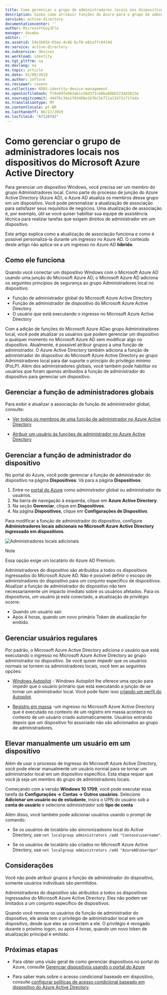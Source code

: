 ```yaml
---
title: Como gerenciar o grupo de administradores locais nos dispositivos do Microsoft Azure Active Directory | Microsoft Docs
description: Saiba como atribuir funções do Azure para o grupo de administradores locais de um dispositivo do Windows.
services: active-directory
documentationcenter: ''
author: MicrosoftGuyJFlo
manager: daveba
editor: ''
ms.assetid: 54e1b01b-03ee-4c46-bcf0-e01affc0419d
ms.service: active-directory
ms.subservice: devices
ms.workload: identity
ms.tgt_pltfrm: na
ms.devlang: na
ms.topic: article
ms.date: 01/08/2019
ms.author: joflore
ms.reviewer: ravenn
ms.collection: M365-identity-device-management
ms.openlocfilehash: f19a9dfe683ab1c58d373cb8ba88b6523d43623e
ms.sourcegitcommit: d4dfbc34a1f03488e1b7bc5e711a11b72c717ada
ms.translationtype: MT
ms.contentlocale: pt-BR
ms.lasthandoff: 06/13/2019
ms.locfileid: "67110742"
---
```

# <a name="how-to-manage-the-local-administrators-group-on-azure-ad-joined-devices"></a>Como gerenciar o grupo de administradores locais nos dispositivos do Microsoft Azure Active Directory

Para gerenciar um dispositivo Windows, você precisa ser um membro do grupo Administradores local. Como parte do processo de junção do Azure Active Directory (Azure AD), o Azure AD atualiza os membros desse grupo em um dispositivo. Você pode personalizar a atualização de associação para satisfazer seus requisitos de negócios. Uma atualização de associação é, por exemplo, útil se você quiser habilitar sua equipe de assistência técnica para realizar tarefas que exigem direitos de administrador em um dispositivo.

Este artigo explica como a atualização de associação funciona e como é possível personalizá-la durante um ingresso no Azure AD. O conteúdo deste artigo não aplica-se a um ingresso no Azure AD **híbrido**.


## <a name="how-it-works"></a>Como ele funciona

Quando você conectar um dispositivo Windows com o Microsoft Azure AD usando uma junção do Microsoft Azure AD, o Microsoft Azure AD adiciona os seguintes princípios de segurança ao grupo Administradores local no dispositivo:

- Função de administrador global do Microsoft Azure Active Directory
- Função de administrador de dispositivo do Microsoft Azure Active Directory 
- O usuário que está executando o ingresso no Microsoft Azure Active Directory   

Com a adição de funções do Microsoft Azure ADao grupo Administradores local, você pode atualizar os usuários que podem gerenciar um dispositivo a qualquer momento no Microsoft Azure AD sem modificar algo no dispositivo. Atualmente, é possível atribuir grupos a uma função de administrador.
O Azure Active Directory também adiciona a função de administrador do dispositivo do Microsoft Azure Active Directory ao grupo Administradores local para dar suporte o princípio do privilégio mínimo (PoLP). Além dos administradores globais, você também pode habilitar os usuários que foram *apenas* atribuídos à função de administrador do dispositivo para gerenciar um dispositivo. 


## <a name="manage-the-global-administrators-role"></a>Gerenciar a função de administradores globais

Para exibir e atualizar a associação de função de administrador global, consulte:

- [Ver todos os membros de uma função de administrador no Azure Active Directory](../users-groups-roles/directory-manage-roles-portal.md)

- [Atribuir um usuário às funções de administrador no Azure Active Directory](../fundamentals/active-directory-users-assign-role-azure-portal.md)


## <a name="manage-the-device-administrator-role"></a>Gerenciar a função de administrador do dispositivo 

No portal do Azure, você pode gerenciar a função de administrador do dispositivo na página **Dispositivos**. Vá para a página **Dispositivos**:

1. Entre no [portal do Azure](https://portal.azure.com) como administrador global ou administrador de usuários.
2. Na barra de navegação à esquerda, clique em **Azure Active Directory**. 
3. Na seção **Gerenciar**, clique em **Dispositivos**.
4. Na página **Dispositivos**, clique em **Configurações de Dispositivo**.

Para modificar a função de administrador do dispositivo, configure **Administradores locais adicionais no Microsoft Azure Active Directory ingressado em dispositivos**.  

![Administradores locais adicionais](./media/assign-local-admin/10.png)

>[!NOTE]
> Essa opção exige um locatário do Azure AD Premium. 


Administradores do dispositivo são atribuídos a todos os dispositivos ingressados do Microsoft Azure AD. Não é possível definir o escopo de administradores do dispositivo para um conjunto específico de dispositivos. Atualizar a função de administrador do dispositivo não tem necessariamente um impacto imediato sobre os usuários afetados. Para os dispositivos, um usuário já está conectado, a atualização de privilégio ocorre:
     

- Quando um usuário sair.
- Após 4 horas, quando um novo primário Token de atualização for emitido. 




## <a name="manage-regular-users"></a>Gerenciar usuários regulares

Por padrão, o Microsoft Azure Active Directory adiciona o usuário que está executando o ingresso no Microsoft Azure Active Directory ao grupo administrador no dispositivo. Se você quiser impedir que os usuários normais se tornem os administradores locais, você tem as seguintes opções:

- [Windows Autopilot](https://docs.microsoft.com/windows/deployment/windows-autopilot/windows-10-autopilot) - Windows Autopilot lhe oferece uma opção para impedir que o usuário primário que está executando a junção de se tornar um administrador local. Você pode fazer isso [criando um perfil do Autopilot](https://docs.microsoft.com/intune/enrollment-autopilot#create-an-autopilot-deployment-profile).
 
- [Registro em massa](https://docs.microsoft.com/intune/windows-bulk-enroll) -um ingresso no Microsoft Azure Active Directory que é executado no contexto de um registro em massa acontece no contexto de um usuário criado automaticamente. Usuários entrando depois que um dispositivo foi associado não são adicionados ao grupo de administradores.   



## <a name="manually-elevate-a-user-on-a-device"></a>Elevar manualmente um usuário em um dispositivo 

Além de usar o processo de ingresso do Microsoft Azure Active Directory, você pode elevar manualmente um usuário normal para se tornar um administrador local em um dispositivo específico. Esta etapa requer que você já seja um membro do grupo de administradores locais. 

Começando com a versão **Windows 10 1709**, você pode executar essa tarefa da **Configurações -> Contas -> Outros usuários**. Selecione **Adicionar um usuário ou de estudante**, insira o UPN do usuário sob a **conta de usuário** e selecione *administrador* sob **tipo de conta**  
 
Além disso, você também pode adicionar usuários usando o prompt de comando:

- Se os usuários de locatário são sincronizadosno local do Active Directory, use `net localgroup administrators /add "Contoso\username"`.

- Se os usuários de locatário são criados no Microsoft Azure Active Directory, use `net localgroup administrators /add "AzureAD\UserUpn"`


## <a name="considerations"></a>Considerações 

Você não pode atribuir grupos à função de administrador do dispositivo, somente usuários individuais são permitidos.

Administradores do dispositivo são atribuídos a todos os dispositivos ingressados do Microsoft Azure Active Directory. Eles não podem ser limitados a um conjunto específico de dispositivos.

Quando você remove os usuários da função de administrador do dispositivo, ele ainda tem o privilégio de administrador local em um dispositivo, desde que eles se conectem a ele. O privilégio é revogado durante o próximo logon, ou após 4 horas, quando um novo token de atualização principal é emitido.



## <a name="next-steps"></a>Próximas etapas

- Para obter uma visão geral de como gerenciar dispositivos no portal do Azure, consulte [Gerenciar dispositivos usando o portal do Azure](device-management-azure-portal.md)

- Para saber mais sobre o acesso condicional baseado em dispositivo, consulte [configurar políticas de acesso condicional baseado em dispositivo do Azure Active Directory](../conditional-access/require-managed-devices.md).


